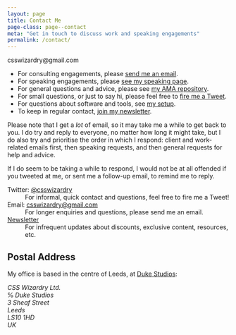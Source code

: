 ```yaml
---
layout: page
title: Contact Me
page-class: page--contact
meta: "Get in touch to discuss work and speaking engagements"
permalink: /contact/
---
```


<p class="u-text-prominent">csswizardry@gmail.com</p>

* For consulting engagements, please [send me an
  email](mailto:csswizardry@gmail.com).
* For speaking engagements, please [see my speaking
  page](/speaking/#section:request).
* For general questions and advice, please see [my AMA
  repository](https://github.com/csswizardry/ama).
* For small questions, or just to say hi, please feel free to [fire me a
  Tweet](https://twitter.com/csswizardry).
* For questions about software and tools, see [my setup](/uses/).
* To keep in regular contact, [join my newsletter](/newsletter/).

Please note that I get a _lot_ of email, so it may take me a while to get back
to you. I do try and reply to everyone, no matter how long it might take, but I
do also try and prioritise the order in which I respond: client and work-related
emails first, then speaking requests, and then general requests for help and
advice.

If I do seem to be taking a while to respond, I would not be at all offended if
you tweeted at me, or sent me a follow-up email, to remind me to reply.

<dl>

  <dt>Twitter: <a href="https://twitter.com/csswizardry">@csswizardry</a></dt>
  <dd>For informal, quick contact and questions, feel free to fire me a
  Tweet!</dd>

  <dt>Email: <a href="mailto:csswizardry@gmail.com">csswizardry@gmail.com</a></dt>
  <dd>For longer enquiries and questions, please send me an email.</dd>

  <dt><a href="/newsletter/">Newsletter</a></dt>
  <dd>For infrequent updates about discounts, exclusive content, resources, etc.</dd>

</dl>

## Postal Address

My office is based in the centre of Leeds, at [Duke
Studios](http://duke-studios.com/):

<address>
CSS Wizardry Ltd.<br />
℅ Duke Studios<br />
3 Sheaf Street<br />
Leeds<br />
LS10 1HD<br />
UK
<address>
